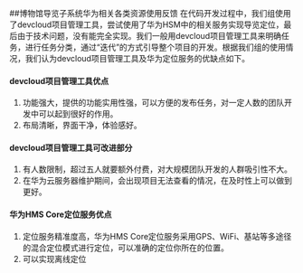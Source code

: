 ##博物馆导览子系统华为相关各类资源使用反馈
在代码开发过程中，我们组使用了devcloud项目管理工具，尝试使用了华为HSM中的相关服务实现导览定位，最后由于技术问题，没有能完全实现。我们一般用devcloud项目管理工具来明确任务，进行任务分类，通过“迭代”的方式引导整个项目的开发。根据我们组的使用情况，我们认为devcloud项目管理工具及华为定位服务的优缺点如下。
#### devcloud项目管理工具优点

1. 功能强大，提供的功能实用性强，可以方便的发布任务，对一定人数的团队开发中可以起到很好的作用。
2. 布局清晰，界面干净，体验感好。

#### devcloud项目管理工具可改进部分

1. 有人数限制，超过五人就要额外付费，对大规模团队开发的人群吸引性不大。
2. 在华为云服务器维护期间，会出现项目无法查看的情况，在及时性上可以做到更好。

#### 华为HMS Core定位服务优点

1. 定位服务精准度高，华为HMS Core定位服务采用GPS、WiFi、基站等多途径的混合定位模式进行定位，可以准确的定位你所在的位置。
2. 可以实现离线定位

